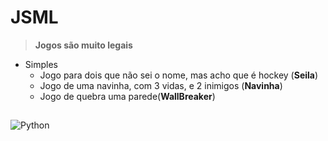 # JSML 
> **Jogos são muito legais**
+ Simples
  + Jogo para dois que não sei o nome, mas acho que é hockey (**Seila**)
  + Jogo de uma navinha, com 3 vidas, e 2 inimigos (**Navinha**)
  + Jogo de quebra uma parede(**WallBreaker**)

##

![Python](https://img.shields.io/badge/-python-FFCC01?logo=python&style=for-the-badge) 
